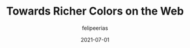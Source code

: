 ---
author: felipeerias
date: 2021-07-01
layout: post.njk
tags:
  - article
  - design
  - colors
target_url: https://darker.ink/writings/Towards-richer-colors-on-the-Web
title: Towards Richer Colors on the Web
---